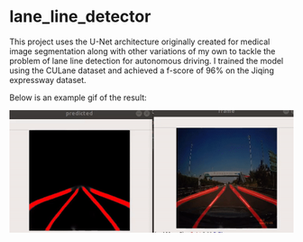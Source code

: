 # lane_line_detector

This project uses the U-Net architecture originally created for medical image segmentation along with other variations of my own to tackle the problem of lane line detection for autonomous driving.
I trained the model using the CULane dataset and achieved a f-score of 96% on the Jiqing expressway dataset.

Below is an example gif of the result:

![alt-text](https://github.com/aswinvisva/lane_line_detector/blob/master/lane_line_detection.gif)

